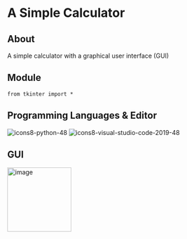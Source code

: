 # A Simple Calculator

## About
A simple calculator with a graphical user interface (GUI)

## Module
```python=
from tkinter import *
```
## Programming Languages & Editor
![icons8-python-48](https://user-images.githubusercontent.com/65143821/143678250-25d1ab7f-d498-4e82-b941-0dfdd7437465.png) ![icons8-visual-studio-code-2019-48](https://user-images.githubusercontent.com/65143821/143433890-c8051d31-9d1c-496e-bb43-c1fc2b47d66f.png)

## GUI
<img width="146" alt="image" src="https://user-images.githubusercontent.com/65143821/144158875-3232511b-50b9-4b18-ad8b-594a4e759145.png">

